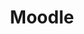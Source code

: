 ---
title: Moodle
icon: far fa-file-code
button: Get your website
published: false
show-on-list: false
lang-id: '8'
lang: gb
---